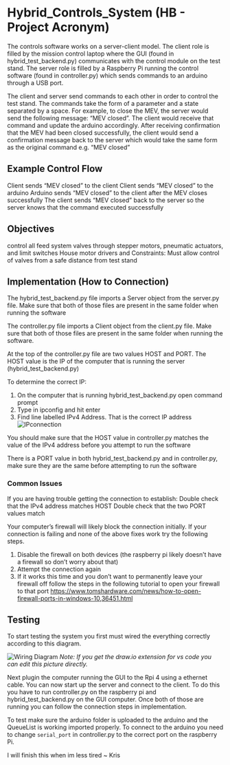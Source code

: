 # Hybrid_Controls_System (HB - Project Acronym)

The controls software works on a server-client model. The client role is filled by the mission control laptop where the GUI (found in hybrid_test_backend.py) communicates with the control module on the test stand. The server role is filled by a Raspberry Pi running the control software (found in controller.py) which sends commands to an arduino through a USB port. 

The client and server send commands to each other in order to control the test stand. The commands take the form of a parameter and a state separated by a space. For example, to close the MEV, the server would send the following message: “MEV closed”. The client would receive that command and update the arduino accordingly. After receiving confirmation that the MEV had been closed successfully, the client would send a confirmation message back to the server which would take the same form as the original command e.g. “MEV closed”

## Example Control Flow

Client sends “MEV closed” to the client
Client sends “MEV closed” to the arduino
Arduino sends “MEV closed” to the client after the MEV closes successfully
The client sends “MEV closed” back to the server so the server knows that the command executed successfully

## Objectives
control all feed system valves through stepper motors, pneumatic actuators, and limit switches
House motor drivers and 
Constraints:
Must allow control of valves from a safe distance from test stand

## Implementation (How to Connection)

The hybrid_test_backend.py file imports a Server object from the server.py file. Make sure that both of those files are present in the same folder when running the software

The controller.py file imports a Client object from the client.py file. Make sure that both of those files are present in the same folder when running the software.

At the top of the controller.py file are two values HOST and PORT. 
The HOST value is the IP of the computer that is running the server (hybrid_test_backend.py)

To determine the correct IP:
1. On the computer that is running hybrid_test_backend.py open command prompt
2. Type in ipconfig and hit enter
3. Find line labelled IPv4 Address. That is the correct IP address
![IPconnection](./source/images/IPconnection.png)

You should make sure that the HOST value in controller.py matches the value of the IPv4 address before you attempt to run the software

There is a PORT value in both hybrid_test_backend.py and in controller.py, make sure they are the same before attempting to run the software

### Common Issues
If you are having trouble getting the connection to establish:
Double check that the IPv4 address matches HOST
Double check that the two PORT values match

Your computer’s firewall will likely block the connection initially. If your connection is failing and none of the above fixes work try the following steps.

1. Disable the firewall on both devices (the raspberry pi likely doesn’t have a firewall so don’t worry about that) 
2. Attempt the connection again
3. If it works this time and you don’t want to permanently leave your firewall off follow the steps in the following tutorial to open your firewall to that port https://www.tomshardware.com/news/how-to-open-firewall-ports-in-windows-10,36451.html

## Testing

To start testing the system you first must wired the everything correctly according to this diagram.  

![Wiring Diagram](./source/images/ControlsWiringDiagram.drawio.png)
_Note: If you get the draw.io extension for vs code you can edit this picture directly._

  Next plugin the computer running the GUI to the Rpi 4 using a ethernet cable. You can now start up the server and connect to the client. To do this you have to run controller.py on the raspberry pi and hybrid_test_backend.py on the GUI computer. Once both of those are running you can follow the connection steps in implementation.

  To test make sure the arduino folder is uploaded to the arduino and the QueueList is working imported properly. To connect to the arduino you need to change `serial_port` in controller.py to the correct port on the raspberry Pi.

   
  
I will finish this when im less tired ~ Kris
